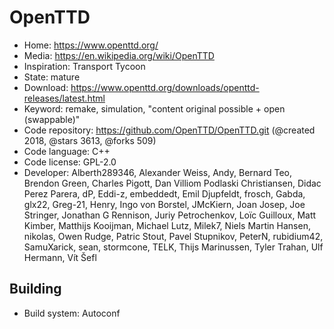 # OpenTTD

- Home: https://www.openttd.org/
- Media: https://en.wikipedia.org/wiki/OpenTTD
- Inspiration: Transport Tycoon
- State: mature
- Download: https://www.openttd.org/downloads/openttd-releases/latest.html
- Keyword: remake, simulation, "content original possible + open (swappable)"
- Code repository: https://github.com/OpenTTD/OpenTTD.git (@created 2018, @stars 3613, @forks 509)
- Code language: C++
- Code license: GPL-2.0
- Developer: Alberth289346, Alexander Weiss, Andy, Bernard Teo, Brendon Green, Charles Pigott, Dan Villiom Podlaski Christiansen, Didac Perez Parera, dP, Eddi-z, embeddedt, Emil Djupfeldt, frosch, Gabda, glx22, Greg-21, Henry, Ingo von Borstel, JMcKiern, Joan Josep, Joe Stringer, Jonathan G Rennison, Juriy Petrochenkov, Loïc Guilloux, Matt Kimber, Matthijs Kooijman, Michael Lutz, Milek7, Niels Martin Hansen, nikolas, Owen Rudge, Patric Stout, Pavel Stupnikov, PeterN, rubidium42, SamuXarick, sean, stormcone, TELK, Thijs Marinussen, Tyler Trahan, Ulf Hermann, Vít Šefl

## Building

- Build system: Autoconf
